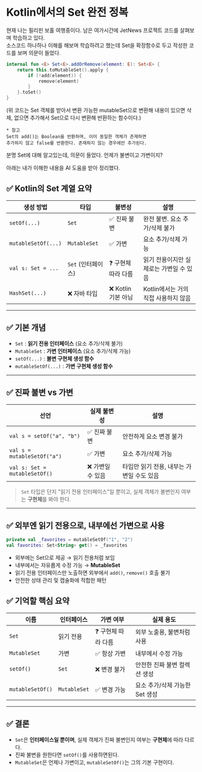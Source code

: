# Kotlin에서의 Set 완전 정복

현재 나는 필리핀 보홀 여행중이다.
남은 여가시간에 JetNews 프로젝트 코드를 살펴보며 학습하고 있다.<br/>
소스코드 하나하나 이해를 해보며 학습하려고 했는데 Set을 확장함수로 두고 작성한 코드를 보며 의문이 들었다. 
```kotlin
internal fun <E> Set<E>.addOrRemove(element: E): Set<E> {
    return this.toMutableSet().apply {
        if (!add(element)) {
            remove(element)
        }
    }.toSet()
}

```
(위 코드는 Set 객체를 받아서 변환 가능한 mutableSet으로 변환해 
내용이 있으면 삭제, 없으면 추가해서 Set으로 다시 변환해 반환하는 함수이다.)

```
* 참고
Set의 add()는 Boolean을 반환하며, 이미 동일한 객체가 존재하면
추가하지 않고 false를 반환한다. 존재하지 않는 경우에만 추가된다.
```

분명 Set에 대해 알고있는데,
의문이 들었다. 언제가 불변이고 가변이지?



아래는 내가 이해한 내용을 AI 도움을 받아 정리했다.


## ✅ Kotlin의 Set 계열 요약

| 생성 방법                 | 타입           | 불변성     | 설명 |
|--------------------------|----------------|------------|------|
| `setOf(...)`             | `Set`          | ✅ 진짜 불변 | 완전 불변. 요소 추가/삭제 불가 |
| `mutableSetOf(...)`      | `MutableSet`   | ✅ 가변     | 요소 추가/삭제 가능 |
| `val s: Set = ...`       | `Set` (인터페이스) | ❓ 구현체 따라 다름 | 읽기 전용이지만 실제로는 가변일 수 있음 |
| `HashSet(...)`           | ❌ 자바 타입    | ❌ Kotlin 기본 아님 | Kotlin에서는 거의 직접 사용하지 않음 |

---

## ✅ 기본 개념

- `Set` : **읽기 전용 인터페이스** (요소 추가/삭제 불가)  
- `MutableSet` : **가변 인터페이스** (요소 추가/삭제 가능)  
- `setOf(...)` : **불변 구현체 생성 함수**  
- `mutableSetOf(...)` : **가변 구현체 생성 함수**

---

## ✅ 진짜 불변 vs 가변

| 선언                          | 실제 불변성     | 설명 |
|------------------------------|----------------|------|
| `val s = setOf("a", "b")`     | ✅ 진짜 불변     | 안전하게 요소 변경 불가 |
| `val s = mutableSetOf("a")`   | ✅ 가변          | 요소 추가/삭제 가능 |
| `val s: Set = mutableSetOf()` | ❌ 가변일 수 있음 | 타입만 읽기 전용, 내부는 가변일 수도 있음 |

> `Set` 타입은 단지 "읽기 전용 인터페이스"일 뿐이고, 실제 객체가 불변인지 여부는 **구현체**를 봐야 한다.

---

## ✅ 외부엔 읽기 전용으로, 내부에선 가변으로 사용

```kotlin
private val _favorites = mutableSetOf("1", "2")
val favorites: Set<String> get() = _favorites
```

- 외부에는 Set으로 제공 → 읽기 전용처럼 보임
- 내부에서는 자유롭게 수정 가능 → **MutableSet**
- 읽기 전용 인터페이스만 노출하면 외부에서 `add()`, `remove()` 호출 불가
- 안전한 상태 관리 및 캡술화에 적합한 패턴

## ✅ 기억할 핵심 요약

| 이름             | 인터페이스   | 가변 여부         | 실제 용도                          |
|------------------|--------------|-------------------|-----------------------------------|
| `Set`            | 읽기 전용    | ❓ 구현체 따라 다름 | 외부 노출용, 불변처럼 사용         |
| `MutableSet`     | 가변         | ✅ 항상 가변       | 내부에서 수정 가능                 |
| `setOf()`        | `Set`        | ❌ 변경 불가       | 안전한 진짜 불변 컬렉션 생성       |
| `mutableSetOf()` | `MutableSet` | ✅ 변경 가능       | 요소 추가/삭제 가능한 Set 생성    |

---

## ✅ 결론

- `Set`은 **인터페이스일 뿐이며**, 실제 객체가 진짜 불변인지 여부는 **구현체**에 따라 다르다.
- 진짜 불변을 원한다면 `setOf()`를 사용하면된다.
- `MutableSet`은 언제나 가변이고, `mutableSetOf()`는 그의 기본 구현이다.



